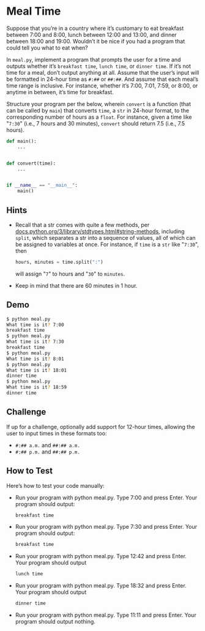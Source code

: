 # Meal Time

Suppose that you’re in a country where it’s customary to eat breakfast between 7:00 and 8:00, lunch between 12:00 and 13:00, and dinner between 18:00 and 19:00. Wouldn’t it be nice if you had a program that could tell you what to eat when?

In `meal.py`, implement a program that prompts the user for a time and outputs whether it’s `breakfast time`, `lunch time`, or `dinner time`. If it’s not time for a meal, don’t output anything at all. Assume that the user’s input will be formatted in 24-hour time as `#:##` or `##:##`. And assume that each meal’s time range is inclusive. For instance, whether it’s 7:00, 7:01, 7:59, or 8:00, or anytime in between, it’s time for breakfast.

Structure your program per the below, wherein `convert` is a function (that can be called by `main`) that converts `time`, a `str` in 24-hour format, to the corresponding number of hours as a `float`. For instance, given a time like "`7:30`" (i.e., 7 hours and 30 minutes), `convert` should return 7.5 (i.e., 7.5 hours).

```python
def main():
    ...


def convert(time):
    ...


if __name__ == "__main__":
    main()
```

## Hints

- Recall that a str comes with quite a few methods, per [docs.python.org/3/library/stdtypes.html#string-methods](), including `split`, which separates a str into a sequence of values, all of which can be assigned to variables at once. For instance, if `time` is a `str` like "`7:30`", then

    ```python
    hours, minutes = time.split(":")
    ```

    will assign "`7`" to hours and "`30`" to `minutes`.

- Keep in mind that there are 60 minutes in 1 hour.

## Demo

```bash
$ python meal.py
What time is it? 7:00
breakfast time
$ python meal.py
What time is it? 7:30
breakfast time
$ python meal.py
What time is it? 8:01
$ python meal.py 
What time is it? 18:01
dinner time
$ python meal.py
What time is it? 18:59
dinner time
```

## Challenge

If up for a challenge, optionally add support for 12-hour times, allowing the user to input times in these formats too:

- `#:## a.m.` and `##:## a.m.`
- `#:## p.m.` and `##:## p.m.`

## How to Test

Here’s how to test your code manually:

- Run your program with python meal.py. Type 7:00 and press Enter. Your program should output:

    ```bash
    breakfast time   
    ```

- Run your program with python meal.py. Type 7:30 and press Enter. Your program should output:

    ```bash
    breakfast time
    ```

- Run your program with python meal.py. Type 12:42 and press Enter. Your program should output

    ```bash
    lunch time
    ```

- Run your program with python meal.py. Type 18:32 and press Enter. Your program should output

    ```bash
    dinner time
    ```

- Run your program with python meal.py. Type 11:11 and press Enter. Your program should output nothing.